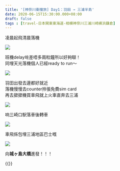 ```yaml
---
title: '[神奈川衝撞旅] Day1：羽田 → 三浦半島'
date: 2020-06-15T15:30:00.000+08:00
draft: false
tags : [travel-日本関東東海道-相模神奈川三浦川崎横浜鎌倉]
---
```


凌晨起飛清晨落機 

![](/images/kanagawa1a1.jpg)

班機delay咗差唔多兩粒鐘所以好夠瞓！  
同埋天光落機個人已經ready to run～

![](/images/kanagawa1a.jpg)

羽田出發去邊都好就近  
落機慢慢去counter拎張免費sim card  
再去撳撳機買車飛就上火車直奔去三浦 

![](/images/kanagawa1a2.jpg)

响三崎口駅落車後轉車

![](/images/kanagawa1a3.jpg)

車飛係包埋三浦地區巴士嘅

![](/images/kanagawa1a4.jpg)

向**城ヶ島大橋**進發！！！

  

{{<kanagawa>}}
